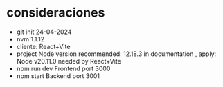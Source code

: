 # consideraciones

* git init 24-04-2024
* nvm  1.1.12
* cliente: React+Vite
* project Node version recommended: 12.18.3 in documentation , apply: Node v20.11.0 needed by React+Vite
* npm run dev Frontend port 3000
* npm start Backend port 3001
